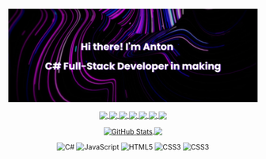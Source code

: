 [![MasterHead](https://github.com/TripleFlacko/Profile-Customization/blob/main/banner.png?raw=true)](https://github.com/TripleFlacko/)

<p align="center">
  <a href="https://www.facebook.com/Anton.Anton0v/"><img align="center" src="https://img.shields.io/badge/Facebook-%231877F2.svg?style=for-the-badge&logo=Facebook&logoColor=white"/>
  </a>
<a href="https://discord.gg/YzEK9xBTPT"><img align="center" src="https://img.shields.io/badge/Discord-%235865F2.svg?style=for-the-badge&logo=discord&logoColor=white"/>
  </a>
<a href="https://www.linkedin.com/in/ant0n-anton0v/"><img align="center" src="https://img.shields.io/badge/linkedin-%230077B5.svg?style=for-the-badge&logo=linkedin&logoColor=white"/>
  </a>
<a href="https://www.twitch.tv/tripleflacko"><img align="center" src="https://img.shields.io/badge/Twitch-%239146FF.svg?style=for-the-badge&logo=Twitch&logoColor=white"/>
  </a>
<a href="https://www.youtube.com/c/3RUNDark"><img align="center" src="https://img.shields.io/badge/YouTube-%23FF0000.svg?style=for-the-badge&logo=YouTube&logoColor=white"/>
  </a>
<a href="https://www.instagram.com/tripleflacko_x/"><img align="center" src="https://img.shields.io/badge/Instagram-%23E4405F.svg?style=for-the-badge&logo=Instagram&logoColor=white"/>
  </a>
<a href="https://stackoverflow.com/users/20650417/tripleflacko"><img align="center" src="https://img.shields.io/badge/-Stackoverflow-FE7A16?style=for-the-badge&logo=stack-overflow&logoColor=white"/>
  </a>
</p>

<p align="center">
  <a align="center" href="https://github.com/TripleFlacko/"><img align="center" src="https://github-readme-stats-tripleflacko.vercel.app/api?username=tripleflacko&show_icons=true&theme=midnight-purple&hide_border=true&card_width=400px" alt="GitHub Stats" style="max-width: 100%;">
  </a>
  <th></th>
  <a align="center" href="https://github.com/TripleFlacko/"><img align="center" src="https://github-readme-stats-tripleflacko.vercel.app/api/top-langs/?username=tripleflacko&layout=compact&theme=midnight-purple&hide_border=true&card_width=400px" style="max-width: 100%;">
  </a>
</p>

<p align="center">
  <img src="https://img.shields.io/badge/c%23-%23239120.svg?style=for-the-badge&logo=c-sharp&logoColor=white" alt="C#">
  <img src="https://img.shields.io/badge/javascript-%23323330.svg?style=for-the-badge&logo=javascript&logoColor=%23F7DF1E" alt="JavaScript">
  <img src="https://img.shields.io/badge/html5-%23E34F26.svg?style=for-the-badge&logo=html5&logoColor=white" alt="HTML5">
  <img src="https://img.shields.io/badge/CSS3-1572B6.svg?style=for-the-badge&logo=CSS3&logoColor=white" alt="CSS3"> 
  <img src="https://img.shields.io/badge/WordPress-%23117AC9.svg?style=for-the-badge&logo=WordPress&logoColor=white" alt="CSS3"> 
</p>
